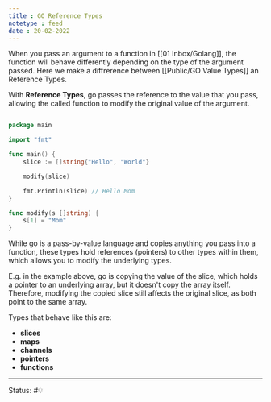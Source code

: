 ```yaml
---
title : GO Reference Types
notetype : feed
date : 20-02-2022
---
```


When you pass an argument to a function in [[01 Inbox/Golang]], the function will behave differently depending on the type of the argument passed. Here we make a diffrerence between [[Public/GO Value Types]] an Reference Types.

With **Reference Types**, go passes the reference to the value that you pass, allowing the called function to modify the original value of the argument.

```go

package main

import "fmt"

func main() {
	slice := []string{"Hello", "World"}

	modify(slice)

	fmt.Println(slice) // Hello Mom
}

func modify(s []string) {
	s[1] = "Mom"
}

```

While go is a pass-by-value language and copies anything you pass into a function, these types hold references (pointers) to other types within them, which allows you to modify the underlying types.

E.g. in the example above, go is copying the value of the slice, which holds a pointer to an underlying array, but it doesn't copy the array itself. Therefore, modifying the copied slice still affects the original slice, as both point to the same array.


Types that behave like this are:
- **slices**
- **maps**
- **channels**
- **pointers**
- **functions**


-----

Status: #💡 

